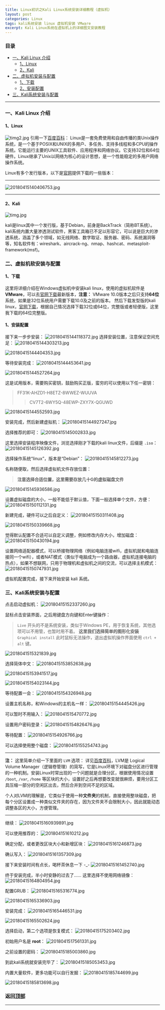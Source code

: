 ```yaml
---
title: Linux初识之Kali Linux系统安装详细教程（虚拟机）
layout: post
categories: Linux
tags: kali系统安装 linux 虚拟机安装 VMware
excerpt: Kali Linux系统在虚拟机上的详细图文安装教程
---
```

### 目录 <span id="home">
* [一、Kali Linux 介绍](#1)
	* [1、Linux](#1.1)
	* [2、Kali](#1.2)
* [二、虚拟机安装与配置](#2)
	* [1、下载](#2.1)
	* [2、安装配置](#2.2)
* [三、Kali系统安装与配置](#3)

-------------
### 一、Kali Linux 介绍 <span id="1">

#### 1、Linux <span id="1.1">

![timg2.jpg](https://i.loli.net/2018/04/15/5ad333eb8df19.jpg)
引用一下[百度百科][linux]：
Linux是一套免费使用和自由传播的类Unix操作系统，是一个基于POSIX和UNIX的多用户、多任务、支持多线程和多CPU的操作系统。它能运行主要的UNIX工具软件、应用程序和网络协议。它支持32位和64位硬件。Linux继承了Unix以网络为核心的设计思想，是一个性能稳定的多用户网络操作系统。

Linux有多个发行版本，以下是[官网][linux.org]提供下载的一些版本：

----------------------------
![20180415140406753.jpg](https://i.loli.net/2018/04/15/5ad33ed9a2cb8.jpg)

---------------------

#### 2、Kali <span id="1.2">

![timg.jpg](https://i.loli.net/2018/04/15/5ad3332fef322.jpg)

kali是linux其中一个发行版，基于Debian，前身是BackTrack（简称BT系统）。kali系统内置大量渗透测试软件，黑客工具箱已不足以形容它，可以说是巨大的渗透系统，涵盖了多个领域，如无线网络、数字取证、服务器、密码、系统漏洞等等，知名软件有：wireshark、aircrack-ng、nmap、hashcat、metasploit-framework(msf)。

### 二、虚拟机软安装与配置 <span id="2">

#### 1、下载 <span id="2.1">
这里将详细介绍在Windows虚拟机中安装kali linux，使用的虚拟机软件是 **VMware**，可以去[官网下载][vmware]最新版本，**注意：** VMware 10.0版本之后只支持**64位**系统，如果是32位系统用户需要下载10.0及之前的版本。
然后下载发型版的kali linux，[官网下载][kali-download]，根据自己情况选择下载32位或64位，完整版或者轻便版，这里我下载的64位完整版。

####  1、安装配置 <span id="2.2">
接下来一步步安装：
![20180415144118372.jpg](https://i.loli.net/2018/04/15/5ad33ed9b4f7a.jpg)
选择安装位置，注意保证空间充足：
![20180415144303213.jpg](https://i.loli.net/2018/04/15/5ad33ed9b13c4.jpg)

![20180415144404353.jpg](https://i.loli.net/2018/04/15/5ad33ed9afe91.jpg)

等待安装完成：
![20180415144453641.jpg](https://i.loli.net/2018/04/15/5ad33ed9b279d.jpg)

![20180415144527264.jpg](https://i.loli.net/2018/04/15/5ad33ed9b7ebf.jpg)

这是试用版本，需要购买密钥，鼓励购买正版，蛮穷的可以使用以下任一密钥：

>FF31K-AHZD1-H8ETZ-8WWEZ-WUUVA
>>CV7T2-6WY5Q-48EWP-ZXY7X-QGUWD

![20180415144552593.jpg](https://i.loli.net/2018/04/15/5ad33ed9ae9ca.jpg)

安装完成，然后新建虚拟机：
![20180415144927247.jpg](https://i.loli.net/2018/04/15/5ad33ed9b66b3.jpg)

选择推荐的即可：
![20180415145002833.jpg](https://i.loli.net/2018/04/15/5ad33ed9b3abd.jpg)

这里选择安装程序映像文件，浏览选择刚才下载的kali linux文件，后缀是 `.iso`：
![20180415145126392.jpg](https://i.loli.net/2018/04/15/5ad33ed9b9401.jpg)

选择操作系统“linux”，版本是“Debian”：
![20180415145812273.jpg](https://i.loli.net/2018/04/15/5ad33f949f756.jpg)

名称随便取，然后选择虚拟机文件存放位置：
>**注意选择合适位置，这里需要存放几十G的虚拟磁盘文件**

![20180415145936586.jpg](https://i.loli.net/2018/04/15/5ad33f94a5c83.jpg)

设置虚拟磁盘的大小，一般不能低于默认值，下面一般选择单个文件，方便：
![20180415150112131.jpg](https://i.loli.net/2018/04/15/5ad33f94b523f.jpg)

新建完成，硬件可以之后自定义：
![20180415150311408.jpg](https://i.loli.net/2018/04/15/5ad33f94b3b28.jpg)

![20180415150339668.jpg](https://i.loli.net/2018/04/15/5ad33f94e3f6e.jpg)

觉得默认配置不合适可以自定义调整，例如修改内存大小，增加磁盘：
![20180415150430194.jpg](https://i.loli.net/2018/04/15/5ad33f9503b03.jpg)

设置网络适配器模式，可以桥接物理网络（例如电脑连接wifi，虚拟机就和电脑连接同一个wifi），或者NAT模式（类似于电脑成为一个路由器，虚拟机连接电脑的热点），如果不想联网，只用于物理机和虚拟机之间的交流，可以选择主机模式：
![20180415150747931.jpg](https://i.loli.net/2018/04/15/5ad33f94f1e46.jpg)

虚拟机配置完成，接下来开始安装 kali 系统。

### 三、Kali系统安装与配置 <span id="3">

点击启动虚拟机：
![20180415152337260.jpg](https://i.loli.net/2018/04/15/5ad33f94edca2.jpg)

鼠标点击安装界面，之后用键盘方向键和Enter键操作：
>`Live` 开头的不是系统安装，类似于Windows PE，用于恢复系统，其他选项可以不用管，也暂时用不着。
>**这里我们选择简单的图形化安装** `Graphical install` 
>此时鼠标无法操作，退出虚拟机操作界面使用 `ctrl + alt` 键。

![2018041515321839.jpg](https://i.loli.net/2018/04/15/5ad33f94d2cb9.jpg)

选择简体中文：
![20180415153852638.jpg](https://i.loli.net/2018/04/15/5ad33f94eae89.jpg)

![20180415153941517.jpg](https://i.loli.net/2018/04/15/5ad3403ff0501.jpg)

![20180415154023144.jpg](https://i.loli.net/2018/04/15/5ad340400b3b8.jpg)

等待配置一会：
![20180415154326948.jpg](https://i.loli.net/2018/04/15/5ad3404025f68.jpg)

设置主机名称，和Windows的主机名一样：
![20180415154445426.jpg](https://i.loli.net/2018/04/15/5ad3404034393.jpg)

可以暂时不用输入：
![2018041515470772.jpg](https://i.loli.net/2018/04/15/5ad34040359fa.jpg)

设置用户密码登录：
![20180415154826476.jpg](https://i.loli.net/2018/04/15/5ad340404446a.jpg)

等待配置：
![20180415154926766.jpg](https://i.loli.net/2018/04/15/5ad34040310fe.jpg)

可以选择使用整个磁盘：
![20180415155254743.jpg](https://i.loli.net/2018/04/15/5ad3404040f96.jpg)

----------------------
**注：**
这里简单介绍一下里面的 `LVM` 选项：
详见[百度百科][lvm]，LVM是 Logical Volume Manager（逻辑卷管理）的简写，它是Linux环境下对磁盘分区进行管理的一种机制。安装Linux时常出现的一个问题就是合理分区，根据使用情况设置 `/boot`, `/var`,  `/home` 等区块的大小，设置好之后再想要改变就很麻烦，要用分区工具压缩一部分的空闲区出去，然后合并到空间不足的区域。

个人对LVM的理解是，它类似于使用一种**文件夹**的机制，直接使用整块磁盘，把每个分区设置成一种类似文件夹的存在，因为文件夹不会限制大小，因此就能动态调整各区的大小，方便管理。

------------------
继续：
![20180415160939891.jpg](https://i.loli.net/2018/04/15/5ad340403f668.jpg)

可以使用推荐的：
![201804151610212.jpg](https://i.loli.net/2018/04/15/5ad34040429bb.jpg)

确定分配，或者更改区块大小和新增区块：
![20180415161246873.jpg](https://i.loli.net/2018/04/15/5ad3432baa37c.jpg)

确认写入：
![20180415161357309.jpg](https://i.loli.net/2018/04/15/5ad3432b9fe9b.jpg)

接下来安装时间有点长，喝杯茶休息一下 -_- 
![20180415161452740.jpg](https://i.loli.net/2018/04/15/5ad3432b8d7ed.jpg)

终于安装完成，半小时安静的过去了……
这里选择不使用网络镜像：
![20180415164804954.jpg](https://i.loli.net/2018/04/15/5ad3432b91756.jpg)

配置GRUB：
![20180415165316774.jpg](https://i.loli.net/2018/04/15/5ad3432ba8703.jpg)

![20180415165336903.jpg](https://i.loli.net/2018/04/15/5ad3432ba4ff0.jpg)

安装完成：
![20180415165446531.jpg](https://i.loli.net/2018/04/15/5ad343e7d33a7.jpg)

![20180415165502624.jpg](https://i.loli.net/2018/04/15/5ad343e7cbddf.jpg)

选择启动，第二个选项是恢复模式：
![20180415175203402.jpg](https://i.loli.net/2018/04/15/5ad343e7d9d87.jpg)

初始用户名是 **root**：
![2018041517561331.jpg](https://i.loli.net/2018/04/15/5ad343e7d0471.jpg)

之前设置的密码：
![20180415185003860.jpg](https://i.loli.net/2018/04/15/5ad343e7d1c6b.jpg)

到此kali系统就安装完毕了：
![20180415185053453.jpg](https://i.loli.net/2018/04/15/5ad343e7e0f5c.jpg)

内置大量软件，更多功能可以自行发掘：
![20180415185744699.jpg](https://i.loli.net/2018/04/15/5ad343e7f2511.jpg)

![20180415185813698.jpg](https://i.loli.net/2018/04/15/5ad343e7ef4bf.jpg)

### 返回[顶部](#home)

-----------------------
[linux]:https://baike.baidu.com/item/linux/27050?fr=aladdin
[linux.org]:https://www.linux.org/
[vmware]:https://www.vmware.com/products/workstation-pro/workstation-pro-evaluation.html
[kali-download]:https://www.kali.org/downloads/
[lvm]:https://baike.baidu.com/item/LVM/6571177?fr=aladdin